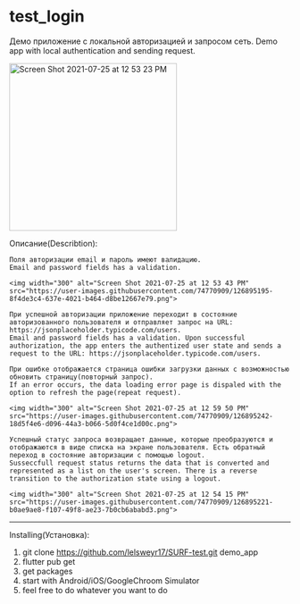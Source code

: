 # test_login

Демо приложение с локальной авторизацией и запросом сеть.
Demo app with local authentication and sending request.

<img width="300" alt="Screen Shot 2021-07-25 at 12 53 23 PM" src="https://user-images.githubusercontent.com/74770909/126895177-d582e849-3e43-4128-83d7-6f0edbd044d5.png">

Описание(Describtion):

    Поля авторизации email и пароль имеют валидацию.
    Email and password fields has a validation.
    
    <img width="300" alt="Screen Shot 2021-07-25 at 12 53 43 PM" src="https://user-images.githubusercontent.com/74770909/126895195-8f4de3c4-637e-4021-b464-d8be12667e79.png">
    
    При успешной авторизации приложение переходит в состояние авторизованного пользователя и отправляет запрос на URL: https://jsonplaceholder.typicode.com/users.
    Email and password fields has a validation. Upon successful authorization, the app enters the authentized user state and sends a request to the URL: https://jsonplaceholder.typicode.com/users.
       
    При ошибке отображается страница ошибки загрузки данных с возможностью обновить страницу(повторный запрос).
    If an error occurs, the data loading error page is dispaled with the option to refresh the page(repeat request).
    
    <img width="300" alt="Screen Shot 2021-07-25 at 12 59 50 PM" src="https://user-images.githubusercontent.com/74770909/126895242-18d5f4e6-d096-44a3-b066-5d0f4ce1d00c.png">
           
    Успешный статус запроса возвращает данные, которые преобразуются и отображаются в виде списка на экране пользователя. Есть обратный переход в состояние авторизации с помощью logout.
    Susseccfull request status returns the data that is converted and represented as a list on the user's screen. There is a reverse transition to the authorization state using a logout.
    
    <img width="300" alt="Screen Shot 2021-07-25 at 12 54 15 PM" src="https://user-images.githubusercontent.com/74770909/126895221-b0ae9ae8-f107-49f8-ae23-7b0cb6ababd3.png">

__________________________________________

Installing(Установка):
1. git clone https://github.com/lelsweyr17/SURF-test.git demo_app
2. flutter pub get
3. get packages
4. start with Android/iOS/GoogleChroom Simulator
5. feel free to do whatever you want to do
